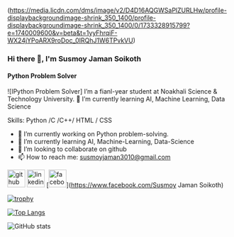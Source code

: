 (https://media.licdn.com/dms/image/v2/D4D16AQGWSaPlZURLHw/profile-displaybackgroundimage-shrink_350_1400/profile-displaybackgroundimage-shrink_350_1400/0/1733328915799?e=1740009600&v=beta&t=1yyFhrqiF-WX24jYPoARX9roDoc_0IRQhJ1W6TPvkVU)
### Hi there 👋, I'm Susmoy Jaman Soikoth
#### Python Problem Solver
![IPython Problem Solver]
I’m a fianl-year student at Noakhali Science & Technology University. 🌱 I’m currently learning AI, Machine Learning, Data Science

Skills: Python /C /C++/  HTML / CSS

- 🔭 I’m currently working on Python problem-solving. 
- 🌱 I’m currently learning AI, Machine-Learning, Data-Science 
- 👯 I’m looking to collaborate on github 
- 📫 How to reach me: susmoyjaman3010@gmail.com 


[<img src='https://cdn.jsdelivr.net/npm/simple-icons@3.0.1/icons/github.svg' alt='github' height='40'>](https://github.com/Soikoth3010)  [<img src='https://cdn.jsdelivr.net/npm/simple-icons@3.0.1/icons/linkedin.svg' alt='linkedin' height='40'>](https://www.linkedin.com/in/https://www.linkedin.com/in/susmoy-jaman-733b352b2/overlay/about-this-profile/?lipi=urn%3Ali%3Apage%3Ad_flagship3_profile_view_base%3B3TFqfljqQuCGgtVKY21fuw%3D%3D/)  [<img src='https://cdn.jsdelivr.net/npm/simple-icons@3.0.1/icons/facebook.svg' alt='facebook' height='40'>](https://www.facebook.com/Susmoy Jaman Soikoth)  

[![trophy](https://github-profile-trophy.vercel.app/?username=Soikoth3010)](https://github.com/ryo-ma/github-profile-trophy)

[![Top Langs](https://github-readme-stats.vercel.app/api/top-langs/?username=Soikoth3010)](https://github.com/anuraghazra/github-readme-stats)

![GitHub stats](https://github-readme-stats.vercel.app/api?username=Soikoth3010&show_icons=true)  

